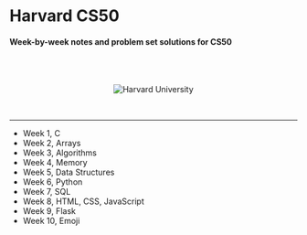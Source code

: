 # Harvard CS50
#### Week-by-week notes and problem set solutions for CS50

<br /><br />

<p align="center">
  <img src="https://user-images.githubusercontent.com/110672478/213848420-2ad00be8-f641-4623-b8aa-1830f2b0ea76.png" alt="Harvard University">
</p>

<br />

___

* Week 1, C
* Week 2, Arrays
* Week 3, Algorithms
* Week 4, Memory
* Week 5, Data Structures
* Week 6, Python
* Week 7, SQL
* Week 8, HTML, CSS, JavaScript
* Week 9, Flask
* Week 10, Emoji
